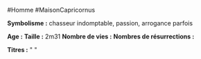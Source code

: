 #Homme #MaisonCapricornus 

**Symbolisme :** chasseur indomptable, passion, arrogance parfois

**Age :**
**Taille :** 2m31
**Nombre de vies :**
**Nombres de résurrections :**

**Titres :** 
"
"

